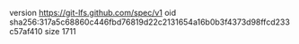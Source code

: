 version https://git-lfs.github.com/spec/v1
oid sha256:317a5c68860c446fbd76819d22c2131654a16b0b3f4373d98ffcd233c57af410
size 1711
